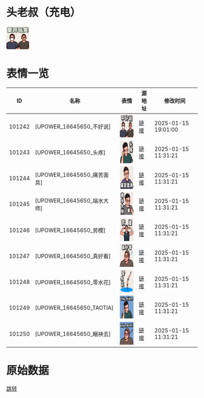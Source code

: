 # 头老叔（充电）

<img src="./cover.png" height="60" alt="cover" />

# 表情一览

|ID|名称|表情|源地址|修改时间|
|----|----|----|----|----|
|101242|[UPOWER_16645650_不好说]|<img src="./pic/101242_%5BUPOWER_16645650_不好说%5D.png" height="60" alt="不好说"/>|[链接](https://i0.hdslb.com/bfs/garb/06bcad1af7ce5d330cd5c9f7bfc9ecccf47c7343.png)|2025-01-15 19:01:00|
|101243|[UPOWER_16645650_头疼]|<img src="./pic/101243_%5BUPOWER_16645650_头疼%5D.png" height="60" alt="头疼"/>|[链接](https://i0.hdslb.com/bfs/garb/cdfbf8fa66e257c440bbd4df0650f9dbffa7ce50.png)|2025-01-15 11:31:21|
|101244|[UPOWER_16645650_痛苦面具]|<img src="./pic/101244_%5BUPOWER_16645650_痛苦面具%5D.png" height="60" alt="痛苦面具"/>|[链接](https://i0.hdslb.com/bfs/garb/40461e1e55c626a9cb4df5f29565ccb0d9f924b2.png)|2025-01-15 11:31:21|
|101245|[UPOWER_16645650_端水大师]|<img src="./pic/101245_%5BUPOWER_16645650_端水大师%5D.png" height="60" alt="端水大师"/>|[链接](https://i0.hdslb.com/bfs/garb/f32a8b1bd2892a66de1dbfcd0b3611571a282727.png)|2025-01-15 11:31:21|
|101246|[UPOWER_16645650_劳模]|<img src="./pic/101246_%5BUPOWER_16645650_劳模%5D.png" height="60" alt="劳模"/>|[链接](https://i0.hdslb.com/bfs/garb/700cbb2ae6d2f8fd110fe8e4677c066b25ebd0c4.png)|2025-01-15 11:31:21|
|101247|[UPOWER_16645650_真好看]|<img src="./pic/101247_%5BUPOWER_16645650_真好看%5D.png" height="60" alt="真好看"/>|[链接](https://i0.hdslb.com/bfs/garb/d97a4865d585e4ee705aac945e3e39f93e485fb7.png)|2025-01-15 11:31:21|
|101248|[UPOWER_16645650_零水花]|<img src="./pic/101248_%5BUPOWER_16645650_零水花%5D.png" height="60" alt="零水花"/>|[链接](https://i0.hdslb.com/bfs/garb/730da4b63e3ff2b26d645493791ce05d5132c538.png)|2025-01-15 11:31:21|
|101249|[UPOWER_16645650_TAOTIA]|<img src="./pic/101249_%5BUPOWER_16645650_TAOTIA%5D.png" height="60" alt="TAOTIA"/>|[链接](https://i0.hdslb.com/bfs/garb/de88158b0d434cffefdea642935f0d1c113eeb21.png)|2025-01-15 11:31:21|
|101250|[UPOWER_16645650_睏袂去]|<img src="./pic/101250_%5BUPOWER_16645650_睏袂去%5D.png" height="60" alt="睏袂去"/>|[链接](https://i0.hdslb.com/bfs/garb/609aae0f40553e8fe55ca2636d222d9cafef93bf.png)|2025-01-15 11:31:21|

# 原始数据

[跳转](./raw.json)

